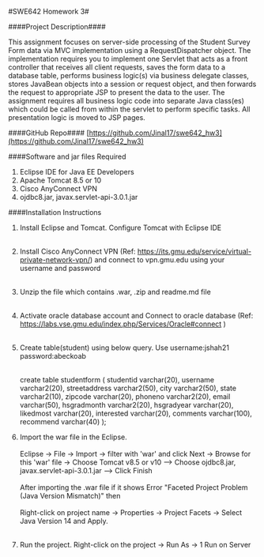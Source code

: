 #SWE642 Homework 3#


####Project Description####

This assignment focuses on server-side processing of the Student Survey Form data via MVC
implementation using a RequestDispatcher object. The implementation requires you to
implement one Servlet that acts as a front controller that receives all client requests, saves the
form data to a database table, performs business logic(s) via business delegate classes, stores
JavaBean objects into a session or request object, and then forwards the request to appropriate
JSP to present the data to the user. The assignment requires all business logic code into separate
Java class(es) which could be called from within the servlet to perform specific tasks. All
presentation logic is moved to JSP pages. 

####GitHub Repo####
[https://github.com/Jinal17/swe642_hw3](https://github.com/Jinal17/swe642_hw3)

####Software and jar files Required

1. Eclipse IDE for Java EE Developers <br/>
2. Apache Tomcat 8.5 or 10 <br/>
3. Cisco AnyConnect VPN <br/>
4. ojdbc8.jar, javax.servlet-api-3.0.1.jar <br/>


####Installation Instructions
1. Install Eclipse and Tomcat. Configure Tomcat with Eclipse IDE<br/><br/>
2. Install Cisco AnyConnect VPN (Ref: https://its.gmu.edu/service/virtual-private-network-vpn/) and connect to vpn.gmu.edu using your username and password<br/><br/>
3. Unzip the file which contains .war, .zip and readme.md file<br/><br/>
4. Activate oracle database account and Connect to oracle database (Ref: https://labs.vse.gmu.edu/index.php/Services/Oracle#connect )<br/><br/>
5. Create table(student) using below query. Use username:jshah21 password:abeckoab <br/><br/>

	create table studentform (
	studentid varchar(20),
	username varchar2(20), 
	streetaddress varchar2(50),
	city varchar2(50),
	state varchar2(10),
	zipcode varchar(20),
	phoneno varchar2(20),
	email varchar(50),
	hsgradmonth varchar2(20),
	hsgradyear varchar(20),
	likedmost varchar(20),
	interested varchar(20),
	comments varchar(100),
	recommend varchar(40)
	);

6. Import the war file in the Eclipse. <br/><br/>
	Eclipse -> File -> Import -> filter with 'war' and 
	click Next -> Browse for this 'war' file -> Choose Tomcat v8.5 or v10 --> Choose ojdbc8.jar, javax.servlet-api-3.0.1.jar --> Click Finish <br/><br/>
	After importing the .war file if it shows Error "Faceted Project Problem (Java Version 			Mismatch)" then <br/><br/>
	Right-click on project name -> Properties -> Project Facets -> Select Java Version 14 and 		Apply.<br/><br/>
7. Run the project. Right-click on the project -> Run As -> 1 Run on Server<br/><br/>
